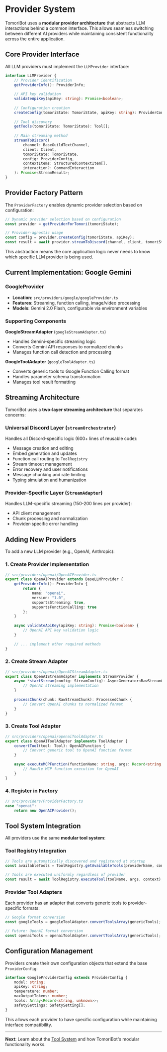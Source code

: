 # Provider System

TomoriBot uses a **modular provider architecture** that abstracts LLM interactions behind a common interface. This allows seamless switching between different AI providers while maintaining consistent functionality across the entire application.

## Core Provider Interface

All LLM providers must implement the `LLMProvider` interface:

```typescript
interface LLMProvider {
    // Provider identification
    getProviderInfo(): ProviderInfo;
    
    // API key validation
    validateApiKey(apiKey: string): Promise<boolean>;
    
    // Configuration creation
    createConfig(tomoriState: TomoriState, apiKey: string): ProviderConfig;
    
    // Tool discovery
    getTools(tomoriState: TomoriState): Tool[];
    
    // Main streaming method
    streamToDiscord(
        channel: BaseGuildTextChannel,
        client: Client, 
        tomoriState: TomoriState,
        config: ProviderConfig,
        contextItems: StructuredContextItem[],
        interaction?: CommandInteraction
    ): Promise<StreamResult>;
}
```

## Provider Factory Pattern

The `ProviderFactory` enables dynamic provider selection based on configuration:

```typescript
// Dynamic provider selection based on configuration
const provider = getProviderForTomori(tomoriState);

// Provider-agnostic usage
const config = provider.createConfig(tomoriState, apiKey);
const result = await provider.streamToDiscord(channel, client, tomoriState, config, contextItems);
```

This abstraction means the core application logic never needs to know which specific LLM provider is being used.

## Current Implementation: Google Gemini

### GoogleProvider
- **Location**: `src/providers/google/googleProvider.ts`
- **Features**: Streaming, function calling, image/video processing
- **Models**: Gemini 2.0 Flash, configurable via environment variables

### Supporting Components

**GoogleStreamAdapter** (`googleStreamAdapter.ts`)
- Handles Gemini-specific streaming logic
- Converts Gemini API responses to normalized chunks
- Manages function call detection and processing

**GoogleToolAdapter** (`googleToolAdapter.ts`)
- Converts generic tools to Google Function Calling format
- Handles parameter schema transformation
- Manages tool result formatting

## Streaming Architecture

TomoriBot uses a **two-layer streaming architecture** that separates concerns:

### Universal Discord Layer (`streamOrchestrator`)
Handles all Discord-specific logic (600+ lines of reusable code):
- Message creation and editing
- Embed generation and updates 
- Function call routing to `ToolRegistry`
- Stream timeout management
- Error recovery and user notifications
- Message chunking and rate limiting
- Typing simulation and humanization

### Provider-Specific Layer (`StreamAdapter`)
Handles LLM-specific streaming (150-200 lines per provider):
- API client management
- Chunk processing and normalization
- Provider-specific error handling

## Adding New Providers

To add a new LLM provider (e.g., OpenAI, Anthropic):

### 1. Create Provider Implementation

```typescript
// src/providers/openai/OpenAIProvider.ts
export class OpenAIProvider extends BaseLLMProvider {
    getProviderInfo(): ProviderInfo {
        return {
            name: "openai",
            version: "1.0", 
            supportsStreaming: true,
            supportsFunctionCalling: true
        };
    }
    
    async validateApiKey(apiKey: string): Promise<boolean> {
        // OpenAI API key validation logic
    }
    
    // ... implement other required methods
}
```

### 2. Create Stream Adapter

```typescript
// src/providers/openai/OpenAIStreamAdapter.ts
export class OpenAIStreamAdapter implements StreamProvider {
    async *startStream(config: StreamConfig): AsyncGenerator<RawStreamChunk> {
        // OpenAI streaming implementation
    }
    
    processChunk(chunk: RawStreamChunk): ProcessedChunk {
        // Convert OpenAI chunks to normalized format
    }
}
```

### 3. Create Tool Adapter

```typescript
// src/providers/openai/openaiToolAdapter.ts
export class OpenAIToolAdapter implements ToolAdapter {
    convertTool(tool: Tool): OpenAIFunction {
        // Convert generic tool to OpenAI function format
    }
    
    async executeMCPFunction(functionName: string, args: Record<string, unknown>): Promise<ToolResult> {
        // Handle MCP function execution for OpenAI
    }
}
```

### 4. Register in Factory

```typescript
// src/providers/ProviderFactory.ts
case "openai":
    return new OpenAIProvider();
```

## Tool System Integration

All providers use the same **modular tool system**:

### Tool Registry Integration
```typescript
// Tools are automatically discovered and registered at startup
const availableTools = ToolRegistry.getAvailableTools(providerName, context);

// Tools are executed uniformly regardless of provider
const result = await ToolRegistry.executeTool(toolName, args, context);
```

### Provider Tool Adapters
Each provider has an adapter that converts generic tools to provider-specific formats:

```typescript
// Google format conversion
const googleTools = googleToolAdapter.convertToolsArray(genericTools);

// Future: OpenAI format conversion  
const openaiTools = openaiToolAdapter.convertToolsArray(genericTools);
```

## Configuration Management

Providers create their own configuration objects that extend the base `ProviderConfig`:

```typescript
interface GoogleProviderConfig extends ProviderConfig {
    model: string;
    apiKey: string;
    temperature: number;
    maxOutputTokens: number;
    tools: Array<Record<string, unknown>>;
    safetySettings: SafetySetting[];
}
```

This allows each provider to have specific configuration while maintaining interface compatibility.

---

**Next**: Learn about the [Tool System](04-tools.md) and how TomoriBot's modular functionality works.